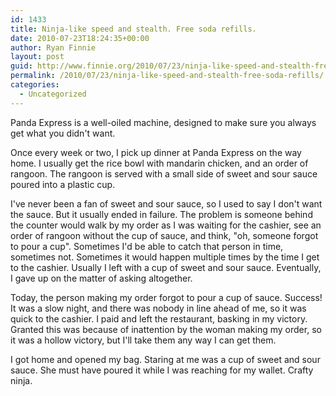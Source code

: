 ```yaml
---
id: 1433
title: Ninja-like speed and stealth. Free soda refills.
date: 2010-07-23T18:24:35+00:00
author: Ryan Finnie
layout: post
guid: http://www.finnie.org/2010/07/23/ninja-like-speed-and-stealth-free-soda-refills/
permalink: /2010/07/23/ninja-like-speed-and-stealth-free-soda-refills/
categories:
  - Uncategorized
---
```

Panda Express is a well-oiled machine, designed to make sure you always get what you didn't want.

Once every week or two, I pick up dinner at Panda Express on the way home. I usually get the rice bowl with mandarin chicken, and an order of rangoon. The rangoon is served with a small side of sweet and sour sauce poured into a plastic cup.

I've never been a fan of sweet and sour sauce, so I used to say I don't want the sauce. But it usually ended in failure. The problem is someone behind the counter would walk by my order as I was waiting for the cashier, see an order of rangoon without the cup of sauce, and think, "oh, someone forgot to pour a cup". Sometimes I'd be able to catch that person in time, sometimes not. Sometimes it would happen multiple times by the time I get to the cashier. Usually I left with a cup of sweet and sour sauce. Eventually, I gave up on the matter of asking altogether.

Today, the person making my order forgot to pour a cup of sauce. Success! It was a slow night, and there was nobody in line ahead of me, so it was quick to the cashier. I paid and left the restaurant, basking in my victory. Granted this was because of inattention by the woman making my order, so it was a hollow victory, but I'll take them any way I can get them.

I got home and opened my bag. Staring at me was a cup of sweet and sour sauce. She must have poured it while I was reaching for my wallet. Crafty ninja.
